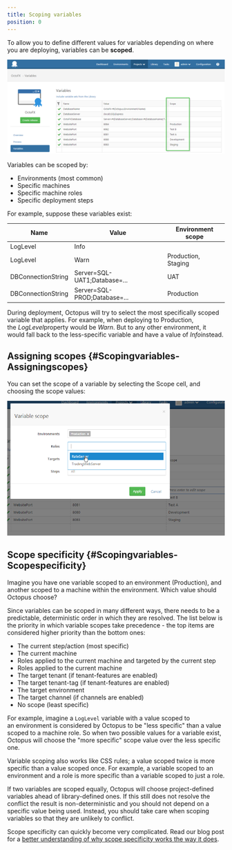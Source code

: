 ```yaml
---
title: Scoping variables
position: 0
---
```



To allow you to define different values for variables depending on where you are deploying, variables can be **scoped**.


![](/docs/images/3048305/3278293.png "width=500")


Variables can be scoped by:

- Environments (most common)
- Specific machines
- Specific machine roles
- Specific deployment steps



For example, suppose these variables exist:

| Name | Value | Environment scope |
| --- | --- | --- |
| LogLevel | Info |  |
| LogLevel | Warn | Production, Staging |
| DBConnectionString | Server=SQL-UAT1;Database=... | UAT |
| DBConnectionString | Server=SQL-PROD;Database=... | Production |


During deployment, Octopus will try to select the most specifically scoped variable that applies. For example, when deploying to Production, the *LogLevel*property would be *Warn*. But to any other environment, it would fall back to the less-specific variable and have a value of *Info*instead.

## Assigning scopes {#Scopingvariables-Assigningscopes}


You can set the scope of a variable by selecting the Scope cell, and choosing the scope values:


![](/docs/images/3048305/3278294.png "width=500")

## Scope specificity {#Scopingvariables-Scopespecificity}


Imagine you have one variable scoped to an environment (Production), and another scoped to a machine within the environment. Which value should Octopus choose?


Since variables can be scoped in many different ways, there needs to be a predictable, deterministic order in which they are resolved. The list below is the priority in which variable scopes take precedence - the top items are considered higher priority than the bottom ones:

- The current step/action (most specific)
- The current machine
- Roles applied to the current machine and targeted by the current step
- Roles applied to the current machine
- The target tenant (if tenant-features are enabled)
- The target tenant-tag (if tenant-features are enabled)
- The target environment
- The target channel (if channels are enabled)
- No scope (least specific)



For example, imagine a `LogLevel` variable with a value scoped to an environment is considered by Octopus to be "less specific" than a value scoped to a machine role. So when two possible values for a variable exist, Octopus will choose the "more specific" scope value over the less specific one.


Variable scoping also works like CSS rules; a value scoped twice is more specific than a value scoped once. For example, a variable scoped to an environment and a role is more specific than a variable scoped to just a role.


If two variables are scoped equally, Octopus will choose project-defined variables ahead of library-defined ones. If this still does not resolve the conflict the result is non-deterministic and you should not depend on a specific value being used. Instead, you should take care when scoping variables so that they are unlikely to conflict.


Scope specificity can quickly become very complicated. Read our blog post for a [better understanding of why scope specificity works the way it does](http://octopusdeploy.com/blog/variable-specificity-and-complexity).
